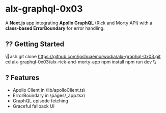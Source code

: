 # alx-graphql-0x03

A **Next.js** app integrating **Apollo GraphQL** (Rick and Morty API) with a **class-based ErrorBoundary** for error handling.

## ?? Getting Started

\\\ash
git clone https://github.com/joshuaemorwodia/alx-graphql-0x03.git
cd alx-graphql-0x03/alx-rick-and-morty-app
npm install
npm run dev
\\\

## ? Features

- Apollo Client in \lib/apolloClient.ts\
- ErrorBoundary in \pages/_app.tsx\
- GraphQL episode fetching
- Graceful fallback UI
